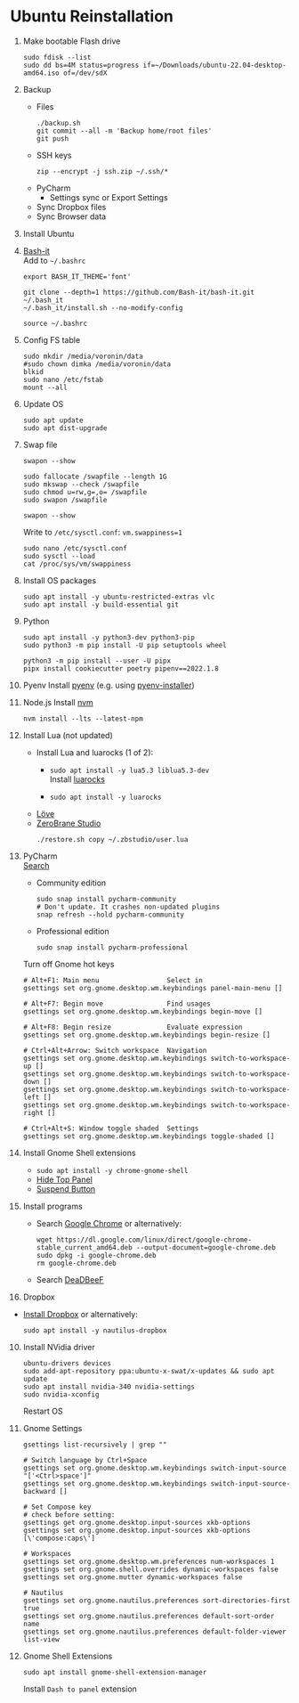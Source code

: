 Ubuntu Reinstallation
=====================

1. Make bootable Flash drive
   ```console
   sudo fdisk --list
   sudo dd bs=4M status=progress if=~/Downloads/ubuntu-22.04-desktop-amd64.iso of=/dev/sdX
   ```

1. Backup
    - Files
      ```console
      ./backup.sh
      git commit --all -m 'Backup home/root files'
      git push
      ```
    - SSH keys
      ```console
      zip --encrypt -j ssh.zip ~/.ssh/*
      ```
    - PyCharm
        - Settings sync or Export Settings
    - Sync Dropbox files
    - Sync Browser data
        
1. Install Ubuntu

1. [Bash-it](https://github.com/Bash-it/bash-it#installation)  
    Add to `~/.bashrc`
    ```console
    export BASH_IT_THEME='font'
    ```
   
    ```console
    git clone --depth=1 https://github.com/Bash-it/bash-it.git ~/.bash_it
    ~/.bash_it/install.sh --no-modify-config
   
    source ~/.bashrc
    ```

1. Config FS table
    ```console
    sudo mkdir /media/voronin/data
    #sudo chown dimka /media/voronin/data
    blkid
    sudo nano /etc/fstab
    mount --all
    ```

2. Update OS
    ```console
    sudo apt update
    sudo apt dist-upgrade
    ```

3. Swap file
    ```console
    swapon --show
    
    sudo fallocate /swapfile --length 1G
    sudo mkswap --check /swapfile
    sudo chmod u=rw,g=,o= /swapfile
    sudo swapon /swapfile

    swapon --show
    ```
   Write to `/etc/sysctl.conf`: `vm.swappiness=1`
   ```console
   sudo nano /etc/sysctl.conf
   sudo sysctl --load
   cat /proc/sys/vm/swappiness
   ```
   
4. Install OS packages
    ```console
    sudo apt install -y ubuntu-restricted-extras vlc
    sudo apt install -y build-essential git
    ```

5. Python
    ```console
    sudo apt install -y python3-dev python3-pip
    sudo python3 -m pip install -U pip setuptools wheel 
    
    python3 -m pip install --user -U pipx
    pipx install cookiecutter poetry pipenv==2022.1.8
    ```
    
6. Pyenv
    Install [pyenv](https://github.com/pyenv/pyenv#installation)
    (e.g. using [pyenv-installer](https://github.com/pyenv/pyenv-installer#installation--update--uninstallation))
    
6. Node.js
    Install [nvm](https://github.com/nvm-sh/nvm#installing-and-updating)
    ```console
    nvm install --lts --latest-npm
    ```

4. Install Lua (not updated)
    - Install Lua and luarocks (1 of 2):
        * `sudo apt install -y lua5.3 liblua5.3-dev`  
          Install [luarocks](https://google.com/search?q=luarocks+install)
          
        * `sudo apt install -y luarocks`
    - [Löve](https://google.com/search?q=love2d+install)  
    - [ZeroBrane Studio](https://studio.zerobrane.com/download)
      ```console
      ./restore.sh copy ~/.zbstudio/user.lua
      ```

4. PyCharm  
    [Search](https://google.com/search?q=download+pycharm)
    - Community edition
        ```console
        sudo snap install pycharm-community
        # Don't update. It crashes non-updated plugins
        snap refresh --hold pycharm-community
        ```
    - Professional edition  
        ```console
        sudo snap install pycharm-professional
        ```
            
    Turn off Gnome hot keys
    ```console
    # Alt+F1: Main menu                 Select in
    gsettings set org.gnome.desktop.wm.keybindings panel-main-menu []
    
    # Alt+F7: Begin move                Find usages
    gsettings set org.gnome.desktop.wm.keybindings begin-move []
    
    # Alt+F8: Begin resize              Evaluate expression
    gsettings set org.gnome.desktop.wm.keybindings begin-resize []

    # Ctrl+Alt+Arrow: Switch workspace  Navigation
    gsettings set org.gnome.desktop.wm.keybindings switch-to-workspace-up []
    gsettings set org.gnome.desktop.wm.keybindings switch-to-workspace-down []
    gsettings set org.gnome.desktop.wm.keybindings switch-to-workspace-left []
    gsettings set org.gnome.desktop.wm.keybindings switch-to-workspace-right []

    # Ctrl+Alt+S: Window toggle shaded  Settings
    gsettings set org.gnome.desktop.wm.keybindings toggle-shaded []
    ```

7. Install Gnome Shell extensions
    - `sudo apt install -y chrome-gnome-shell`
    - [Hide Top Panel](https://extensions.gnome.org/extension/740/hide-top-panel/)
    - [Suspend Button](https://extensions.gnome.org/extension/826/suspend-button/)

8. Install programs
    - Search [Google Chrome](https://google.com/search?q=google+chrome+install+linux)
        or alternatively:
        ```console
        wget https://dl.google.com/linux/direct/google-chrome-stable_current_amd64.deb --output-document=google-chrome.deb
        sudo dpkg -i google-chrome.deb
        rm google-chrome.deb
        ```
    - Search [DeaDBeeF](https://google.com/search?q=deadbeef+install)

9. Dropbox
  - [Install Dropbox](https://google.com/search?q=dropbox+install)
      or alternatively:
      ```console
      sudo apt install -y nautilus-dropbox
      ```

10. Install NVidia driver
    ```console
    ubuntu-drivers devices
    sudo add-apt-repository ppa:ubuntu-x-swat/x-updates && sudo apt update
    sudo apt install nvidia-340 nvidia-settings
    sudo nvidia-xconfig
    ```
    Restart OS


12. Gnome Settings
    ```console
    gsettings list-recursively | grep ""

    # Switch language by Ctrl+Space
    gsettings set org.gnome.desktop.wm.keybindings switch-input-source "['<Ctrl>space']"
    gsettings set org.gnome.desktop.wm.keybindings switch-input-source-backward []
    
    # Set Compose key
    # check before setting:
    gsettings get org.gnome.desktop.input-sources xkb-options
    gsettings set org.gnome.desktop.input-sources xkb-options [\'compose:caps\']

    # Workspaces
    gsettings set org.gnome.desktop.wm.preferences num-workspaces 1
    gsettings set org.gnome.shell.overrides dynamic-workspaces false
    gsettings set org.gnome.mutter dynamic-workspaces false

    # Nautilus
    gsettings set org.gnome.nautilus.preferences sort-directories-first true
    gsettings set org.gnome.nautilus.preferences default-sort-order name
    gsettings set org.gnome.nautilus.preferences default-folder-viewer list-view
    ```

13. Gnome Shell Extensions
    ```console
    sudo apt install gnome-shell-extension-manager
    ```
    Install `Dash to panel` extension
